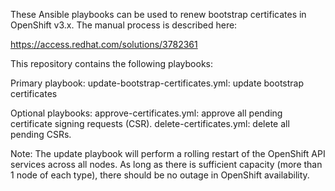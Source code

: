 These Ansible playbooks can be used to renew bootstrap certificates in
OpenShift v3.x.  The manual process is described here:

https://access.redhat.com/solutions/3782361

This repository contains the following playbooks:

Primary playbook:
update-bootstrap-certificates.yml: update bootstrap certificates

Optional playbooks:
approve-certificates.yml: approve all pending certificate signing requests (CSR).
delete-certificates.yml: delete all pending CSRs.

Note:
The update playbook will perform a rolling restart of the OpenShift API services
across all nodes.  As long as there is sufficient capacity (more than 1 node of
each type), there should be no outage in OpenShift availability.
